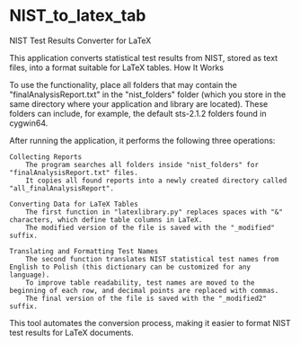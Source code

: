 # NIST_to_latex_tab

NIST Test Results Converter for LaTeX

This application converts statistical test results from NIST, stored as text files, into a format suitable for LaTeX tables.
How It Works

To use the functionality, place all folders that may contain the "finalAnalysisReport.txt" in the "nist_folders" folder (which you store in the same directory where your application and library are located). These folders can include, for example, the default sts-2.1.2 folders found in cygwin64.

After running the application, it performs the following three operations:

    Collecting Reports
        The program searches all folders inside "nist_folders" for "finalAnalysisReport.txt" files.
        It copies all found reports into a newly created directory called "all_finalAnalysisReport".

    Converting Data for LaTeX Tables
        The first function in "latexlibrary.py" replaces spaces with "&" characters, which define table columns in LaTeX.
        The modified version of the file is saved with the "_modified" suffix.

    Translating and Formatting Test Names
        The second function translates NIST statistical test names from English to Polish (this dictionary can be customized for any language).
        To improve table readability, test names are moved to the beginning of each row, and decimal points are replaced with commas.
        The final version of the file is saved with the "_modified2" suffix.

This tool automates the conversion process, making it easier to format NIST test results for LaTeX documents.
